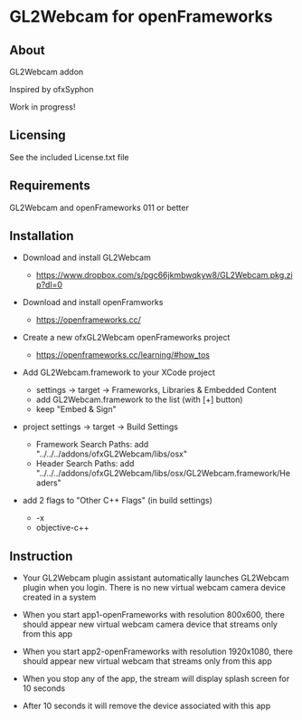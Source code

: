 GL2Webcam for openFrameworks
==========================

About
-----
GL2Webcam addon

Inspired by ofxSyphon

Work in progress!

Licensing
--------
See the included License.txt file

Requirements
---------
GL2Webcam and openFrameworks 011 or better

Installation
------------
- Download and install GL2Webcam
  * https://www.dropbox.com/s/pgc66jkmbwqkyw8/GL2Webcam.pkg.zip?dl=0
  
- Download and install openFramworks
  * https://openframeworks.cc/

- Create a new ofxGL2Webcam openFrameworks project 
  * https://openframeworks.cc/learning/#how_tos

- Add GL2Webcam.framework to your XCode project
  * settings -> target -> Frameworks, Libraries & Embedded Content
  * add GL2Webcam.framework to the list (with [+] button)
  * keep "Embed & Sign"
- project settings -> target -> Build Settings
  * Framework Search Paths: add "../../../addons/ofxGL2Webcam/libs/osx"
  * Header Search Paths: add "../../../addons/ofxGL2Webcam/libs/osx/GL2Webcam.framework/Headers"
- add 2 flags to "Other C++ Flags" (in build settings)
  * -x
  * objective-c++

Instruction
------------
- Your GL2Webcam plugin assistant automatically launches GL2Webcam plugin when you login. There is no new virtual webcam camera device created in a system

- When you start app1-openFrameworks with resolution 800x600, there should appear new virtual webcam camera device that streams only from this app

- When you start app2-openFrameworks with resolution 1920x1080, there should appear new virtual webcam that streams only from this app

- When you stop any of the app, the stream will display splash screen for 10 seconds

- After 10 seconds it will remove the device associated with this app

